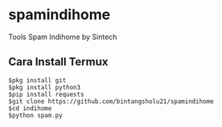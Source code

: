 # spamindihome
Tools Spam Indihome by Sintech

## Cara Install Termux
```
$pkg install git
$pkg install python3
$pip install requests
$git clone https://github.com/bintangsholu21/spamindihome
$cd indihome
$python spam.py
```
